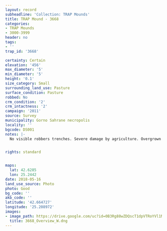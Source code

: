 ```yaml
---
layout: record
subheadline: 'Collection: TRAP Mounds'
title: TRAP Mound - 3668
categories:
- TRAP Mounds
- 3000-3999
header: no
tags:
- ''
trap_id: '3668'

certainty: Certain
elevation: '456'
max_diameter: '5'
min_diameter: '5'
height: '0.1'
size_category: Small
surrounding_land_use: Pasture
surface_condition: Pasture
robbed: No
crm_condition: '2'
crm_intactness: '2'
campaign: '2011'
source: Survey
municipality: Gorno Sahrane necropolis
locality: ''
bgcode: DS001
notes: |-
  No visible robbers trenches. Severe damage by agriculture. Overgrown by dead grass.


rights: standard


maps:
  lat: 42.6285
  lon: 25.2442
date: 2018-05-16
land_use_source: Photo
photo: Good
bg_code: ''
akb_code: ''
latitude: '42.664727'
longitude: '25.208972'
images:
- image_path: https://drive.google.com/uc?id=0B3Rg88wZDQscT1dpVTRoYVl1N00
  title: 3668_Overview_W.dng
---
```

